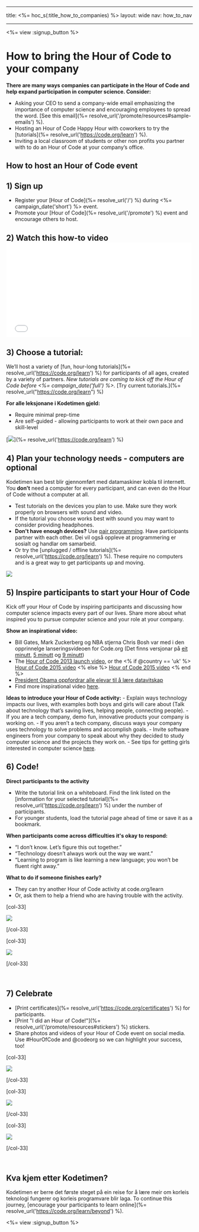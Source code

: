 * * *

title: <%= hoc_s(:title_how_to_companies) %> layout: wide nav: how_to_nav

* * *

<%= view :signup_button %>

# How to bring the Hour of Code to your company

**There are many ways companies can participate in the Hour of Code and help expand participation in computer science. Consider:**

  * Asking your CEO to send a company-wide email emphasizing the importance of computer science and encouraging employees to spread the word. [See this email](%= resolve_url('/promote/resources#sample-emails') %).
  * Hosting an Hour of Code Happy Hour with coworkers to try the [tutorials](%= resolve_url('https://code.org/learn') %).
  * Inviting a local classroom of students or other non profits you partner with to do an Hour of Code at your company’s office.

## How to host an Hour of Code event

## 1) Sign up

  * Register your [Hour of Code](%= resolve_url('/') %) during <%= campaign_date('short') %> event.
  * Promote your [Hour of Code](%= resolve_url('/promote') %) event and encourage others to host.

## 2) Watch this how-to video <iframe width="500" height="255" src="//www.youtube.com/embed/SrnvvWDm73k" frameborder="0" allowfullscreen></iframe>
## 3) Choose a tutorial:

We’ll host a variety of [fun, hour-long tutorials](%= resolve_url('https://code.org/learn') %) for participants of all ages, created by a variety of partners. *New tutorials are coming to kick off the Hour of Code before <%= campaign_date('full') %>.* [Try current tutorials.](%= resolve_url("https://code.org/learn") %)

**For alle leksjonane i Kodetimen gjeld:**

  * Require minimal prep-time
  * Are self-guided - allowing participants to work at their own pace and skill-level

[![](/images/fit-700/tutorials.png)](%= resolve_url('https://code.org/learn') %)

## 4) Plan your technology needs - computers are optional

Kodetimen kan best blir gjennomført med datamaskiner kobla til internett. You **don’t** need a computer for every participant, and can even do the Hour of Code without a computer at all.

  * Test tutorials on the devices you plan to use. Make sure they work properly on browsers with sound and video.
  * If the tutorial you choose works best with sound you may want to consider providing headphones.
  * **Don't have enough devices?** Use [pair programming](https://www.youtube.com/watch?v=vgkahOzFH2Q). Have participants partner with each other. Dei vil også oppleve at programmering er sosialt og handlar om samarbeid.
  * Or try the [unplugged / offline tutorials](%= resolve_url('https://code.org/learn') %). These require no computers and is a great way to get participants up and moving. 

![](/images/fit-350/group_ipad.jpg)

## 5) Inspire participants to start your Hour of Code

Kick off your Hour of Code by inspiring participants and discussing how computer science impacts every part of our lives. Share more about what inspired you to pursue computer science and your role at your company.

**Show an inspirational video:**

  * Bill Gates, Mark Zuckerberg og NBA stjerna Chris Bosh var med i den opprinnelge lanseringsvideoen for Code.org (Det finns versjonar på [eit minutt](https://www.youtube.com/watch?v=qYZF6oIZtfc), [5 minutt](https://www.youtube.com/watch?v=nKIu9yen5nc) og [9 minutt](https://www.youtube.com/watch?v=dU1xS07N-FA))
  * The [Hour of Code 2013 launch video](https://www.youtube.com/watch?v=FC5FbmsH4fw), or the <% if @country == 'uk' %> [Hour of Code 2015 video](https://www.youtube.com/watch?v=7L97YMYqLHc) <% else %> [Hour of Code 2015 video](https://www.youtube.com/watch?v=7L97YMYqLHc) <% end %>
  * [President Obama oppfordrar alle elevar til å lære datavitskap](https://www.youtube.com/watch?v=6XvmhE1J9PY)
  * Find more inspirational video [here](https://www.youtube.com/playlist?list=PLzdnOPI1iJNfpD8i4Sx7U0y2MccnrNZuP).

**Ideas to introduce your Hour of Code activity:** - Explain ways technology impacts our lives, with examples both boys and girls will care about (Talk about technology that’s saving lives, helping people, connecting people). - If you are a tech company, demo fun, innovative products your company is working on. - If you aren’t a tech company, discuss ways your company uses technology to solve problems and accomplish goals. - Invite software engineers from your company to speak about why they decided to study computer science and the projects they work on. - See tips for getting girls interested in computer science [here](<%= resolve_url('https://code.org/girls') %>).

## 6) Code!

**Direct participants to the activity**

  * Write the tutorial link on a whiteboard. Find the link listed on the [information for your selected tutorial](%= resolve_url('https://code.org/learn') %) under the number of participants.
  * For younger students, load the tutorial page ahead of time or save it as a bookmark.

**When participants come across difficulties it's okay to respond:**

  * “I don’t know. Let’s figure this out together.”
  * “Technology doesn’t always work out the way we want.”
  * “Learning to program is like learning a new language; you won’t be fluent right away.”

**What to do if someone finishes early?**

  * They can try another Hour of Code activity at code.org/learn
  * Or, ask them to help a friend who are having trouble with the activity.

[col-33]

![](/images/fit-250/highschoolgirls.jpeg)

[/col-33]

[col-33]

![](/images/fit-300/group_ar.jpg)

[/col-33]

<p style="clear:both">
  &nbsp;
</p>

## 7) Celebrate

  * [Print certificates](%= resolve_url('https://code.org/certificates') %) for participants.
  * [Print "I did an Hour of Code!"](%= resolve_url('/promote/resources#stickers') %) stickers.
  * Share photos and videos of your Hour of Code event on social media. Use #HourOfCode and @codeorg so we can highlight your success, too!

[col-33]

![](/images/fit-250/celebrate2.jpeg)

[/col-33]

[col-33]

![](/images/fit-260/highlight-certificates.jpg)

[/col-33]

[col-33]

![](/images/fit-300/boy-certificate.jpg)

[/col-33]

<p style="clear:both">
  &nbsp;
</p>

## Kva kjem etter Kodetimen?

Kodetimen er berre det første steget på ein reise for å lære meir om korleis teknologi fungerer og korleis programvare blir laga. To continue this journey, [encourage your participants to learn online](%= resolve_url('https://code.org/learn/beyond') %).

<%= view :signup_button %>